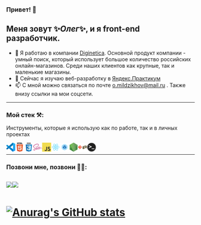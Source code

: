 
### Привет! 👋

## Меня зовут ✨*Олег*✨, и я front-end разработчик. 
- 🔭 Я работаю в компании [Diginetica](https://anyquery.diginetica.com/). Основной продукт компании - умный поиск, который использует большое количество российских онлайн-магазинов. Среди наших клиентов как крупные, так и маленькие магазины. 
- 🌱 Сейчас я изучаю веб-разработку в [Яндекс.Практикум](https://praktikum.yandex.ru/profile/web/)
- 📫 С мной можно связаться по почте o.mildzikhov@mail.ru . Также внизу ссылки на мои соцсети.

---


### Мой стек ⚒:

Инструменты, которые я использую как по работе, так и в личных проектах

<div>
  <img align="left" height="24" src="https://raw.githubusercontent.com/github/explore/80688e429a7d4ef2fca1e82350fe8e3517d3494d/topics/visual-studio-code/visual-studio-code.png" />
  <img align="left" height="24" src="https://raw.githubusercontent.com/github/explore/80688e429a7d4ef2fca1e82350fe8e3517d3494d/topics/html/html.png" />
  <img align="left" height="24" src="https://raw.githubusercontent.com/github/explore/80688e429a7d4ef2fca1e82350fe8e3517d3494d/topics/css/css.png" />
  <img align="left" height="24" src="https://raw.githubusercontent.com/github/explore/80688e429a7d4ef2fca1e82350fe8e3517d3494d/topics/sass/sass.png" />
  <img align="left" height="24" src="https://raw.githubusercontent.com/github/explore/80688e429a7d4ef2fca1e82350fe8e3517d3494d/topics/javascript/javascript.png">
  <img align="left" height="24" src="https://raw.githubusercontent.com/github/explore/80688e429a7d4ef2fca1e82350fe8e3517d3494d/topics/react/react.png">
  <img align="left" height="24" src="https://raw.githubusercontent.com/github/explore/80688e429a7d4ef2fca1e82350fe8e3517d3494d/topics/webpack/webpack.png">
  <img align="left" height="24" src="https://raw.githubusercontent.com/github/explore/80688e429a7d4ef2fca1e82350fe8e3517d3494d/topics/nodejs/nodejs.png">
  <img align="left" height="24" src="https://raw.githubusercontent.com/github/explore/80688e429a7d4ef2fca1e82350fe8e3517d3494d/topics/git/git.png">
  <img align="left" height="24" src="https://raw.githubusercontent.com/github/explore/80688e429a7d4ef2fca1e82350fe8e3517d3494d/topics/terminal/terminal.png">
</div>

<br />

---

### Позвони мне, позвони 🖖🏻:
[<img align="left" height="24" src="https://cdn.jsdelivr.net/npm/simple-icons@v3/icons/facebook.svg" />][facebook]
[<img align="left" height="24" src="https://cdn.jsdelivr.net/npm/simple-icons@v3/icons/linkedin.svg" />][linkedin]
<br />
---
[![Anurag's GitHub stats](https://github-readme-stats.vercel.app/api?username=SidWonder)](https://github.com/anuraghazra/github-readme-stats)
===
[facebook]: https://www.facebook.com/o.mildz/
[linkedin]: https://www.linkedin.com/in/omildzi/
